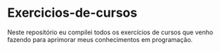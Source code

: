 # Exercicios-de-cursos
Neste repositório eu compilei todos os exercícios de cursos que venho fazendo para aprimorar meus conhecimentos em programação.

